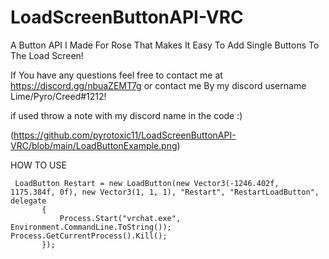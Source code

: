# LoadScreenButtonAPI-VRC
A Button API I Made For Rose That Makes It Easy To Add Single Buttons To The Load Screen!

If You have any questions feel free to contact me at https://discord.gg/nbuaZEMT7g or contact me By my discord username Lime/Pyro/Creed#1212!

if used throw a note with my discord name in the code :)

(https://github.com/pyrotoxic11/LoadScreenButtonAPI-VRC/blob/main/LoadButtonExample.png)

HOW TO USE

     LoadButton Restart = new LoadButton(new Vector3(-1246.402f, 1175.384f, 0f), new Vector3(1, 1, 1), "Restart", "RestartLoadButton", delegate
           {
               Process.Start("vrchat.exe", Environment.CommandLine.ToString()); Process.GetCurrentProcess().Kill();
           });

